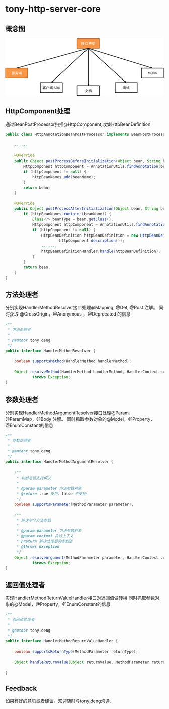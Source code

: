 # tony-http-server-core

## 概念图
![tony-http-server](../images/tony-http-server.png)

## HttpComponent处理

通过BeanPostProcessor扫描@HttpComponent,收集HttpBeanDefinition

```java
public class HttpAnnotationBeanPostProcessor implements BeanPostProcessor, InitializingBean {

	......

	@Override
	public Object postProcessBeforeInitialization(Object bean, String beanName) throws BeansException {
		HttpComponent httpComponent = AnnotationUtils.findAnnotation(bean.getClass(), HttpComponent.class);
		if (httpComponent != null) {
			httpBeanNames.add(beanName);
		}
		return bean;
	}

	@Override
	public Object postProcessAfterInitialization(Object bean, String beanName) throws BeansException {
		if (httpBeanNames.contains(beanName)) {
			Class<?> beanType = bean.getClass();
			HttpComponent httpComponent = AnnotationUtils.findAnnotation(beanType, HttpComponent.class);
			if (httpComponent != null) {
				HttpBeanDefinition httpBeanDefinition = new HttpBeanDefinition(beanName, httpComponent.title(),
						httpComponent.description());
	            ......
                httpBeanDefinitionHandler.handle(httpBeanDefinition);
			}
		}
		return bean;
	}
}
```

## 方法处理者

分别实现HandlerMethodResolver接口处理@Mapping, @Get, @Post 注解。
同时获取 @CrossOrigin，@Anonymous	，@Deprecated 的信息

```java
/**
 * 方法处理者
 * 
 * @author tony.deng
 */
public interface HandlerMethodResolver {

	boolean supportsMethod(HandlerMethod handlerMethod);

	Object resolveMethod(HandlerMethod handlerMethod, HandlerContext context)
			throws Exception;
}
```

## 参数处理者

分别实现HandlerMethodArgumentResolver接口处理@Param，@ParamMap，@Body 注解。
同时抓取参数对象的@Model，@Property，@EnumConstant的信息

```java
/**
 * 参数处理者
 * 
 * @author tony.deng
 */
public interface HandlerMethodArgumentResolver {

	/**
	 * 判断是否支持解决
	 * 
	 * @param parameter 方法参数对象
	 * @return true-支持，false-不支持
	 */
	boolean supportsParameter(MethodParameter parameter);

	/**
	 * 解决单个方法参数
	 * 
	 * @param parameter 方法参数对象
	 * @param context 执行上下文
	 * @return 解决处理后的参数值
	 * @throws Exception
	 */
	Object resolveArgument(MethodParameter parameter, HandlerContext context)
			throws Exception;
}
```
## 返回值处理者

实现HandlerMethodReturnValueHandler接口对返回值做转换
同时抓取参数对象的@Model，@Property，@EnumConstant的信息

```java
/**
 * 返回值处理者
 * 
 * @author tony.deng
 */
public interface HandlerMethodReturnValueHandler {

	boolean supportsReturnType(MethodParameter returnType);

	Object handleReturnValue(Object returnValue, MethodParameter returnType, HandlerContext context) throws Exception;

}
```

## Feedback

如果有好的意见或者建议，欢迎随时与[tony.deng][mail]沟通.

 [mail]: mailto:dz_005@163.com